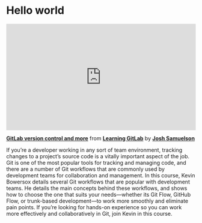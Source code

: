 <h1>Hello world</h1>

<div style="position:relative;height:0;padding-bottom:56.25%"><iframe width="640" height="360" src="https://www.linkedin.com/learning/embed/learning-gitlab-14539757/gitlab-version-control-and-more?autoplay=false&claim=AQGk98xogjj7YAAAAZG9drvIrfaGLXQGuFz81KcqGxs0K6FAoIvG2gh2Te_EArBhj1OzhGUpJzZZUoFH7zFh0AJLgc0BZBcQkZKI5FuQlQ1hd6r-AQw2X9JrBFI2PeSPc8ch2n8w51_HZCsV49CeSIWZ-Z6O9AKSALgpecWEbL6LSBkDst-VK39Gjl50Cs-5AdlI1sjlfZ1HG4VZaz_HWy6MrVNaeiVh5hhNe_DeG4mjziDxP69lOe6sKOpLo0hyPH7uLPDg_JEmM81WAaqhWVJo3rkvBCh73K_9p-qTxotJcF-i4lCeGcMhXtsIDA5TAyQZO0h5QHFNl2XZ3ccu-0tbJTM9u5X7P-Fo6SNKNnBawaEIxWwQWdtSYvA7QEmiT9mQPNlKWEjcpH269LK5iAe0jrIc6n9KHSu4jvg42uS0Z9k81pJ5g3kgqrIK9raCFIabTEaE0JpKtawdSojg_-uyPqXBAg0l1p5CBX2Ge6BTVN8OQWKhg-4gP9SxyiGxuKjNuYtBnH8udkrj6Q_f4sxghfLXcbiUrpt8AapyggIGRzrUXPR7duUYBwlpQRDqwNIkPRJadXenlYq3Ns5NqdTQ_sNT6TJjK85xFKrZ_8qA8ma36WB_E9S4uCj5wfV0INNOTl53g_TtcrtkJDddyQpNKPfokkb_ayPqQQf7KTUsDYyYMbhGg3XeZcJx4iaDyYT1G4lSc_dGx2uIYLi6gZiII7ZQM78iJsAirmbmzb2_0X8dRDemZAIS-n2ytZvkS7Fd6c9YFDxGWpOuuIbjZQlUDWamiqwuzur3mfAZJSGx5YC3iCTbQa4vC87ikg73vzpJXr_2J0JnE1_AfBRFo_PTDRdGF384sKuP0y8GtD3jYMq0hQ8V51rWNnO1Japi8GWI6SBcKBCALDvxM0ekFA0LqEhGQHLda3_EtPkYwqYgkGx5u9DFLuXjGp-W9fO9Qv7sa9qAdvVdY9sXvq_Dw314ADRjRJiBE8BmcLJxTJaTHbED4YmjzwOcLe9qGFJCnC3fYFKblfk6eFF--As_U8iB-uKrMuD8farhir9CejfyybIxTCq1AuJ56nEp1LbPHxCSxFkwQ1RJN1S1aW6XXVrVO_FdJwbWdDdyR15s3HJwRAikTf50LxzQ7ySJbBQatKyQilbDRP_DM5oM7i6GamK3U-I7Jimqx1886VZANyOKldUNfTVjg2QkoWySFjuO" mozallowfullscreen="true" webkitallowfullscreen="true" allowfullscreen="true" frameborder="0" style="position:absolute;width:100%;height:100%;left:0"></iframe></div><p><strong><a href="https://www.linkedin.com/learning/learning-gitlab-14539757/gitlab-version-control-and-more?trk=embed_lil">GitLab version control and more</a></strong> from <strong><a href="https://www.linkedin.com/learning/learning-gitlab-14539757?trk=embed_lil">Learning GitLab</a></strong> by <strong><a href="https://www.linkedin.com/learning/instructors/josh-samuelson?trk=embed_lil">Josh Samuelson</a></strong></p>

If you’re a developer working in any sort of team environment, tracking changes to a project’s source code is a vitally important aspect of the job. Git is one of the most popular tools for tracking and managing code, and there are a number of Git workflows that are commonly used by development teams for collaboration and management. In this course, Kevin Bowersox details several Git workflows that are popular with development teams. He details the main concepts behind these workflows, and shows how to choose the one that suits your needs—whether its Git Flow, GitHub Flow, or trunk-based development—to work more smoothly and eliminate pain points. If you’re looking for hands-on experience so you can work more effectively and collaboratively in Git, join Kevin in this course.
